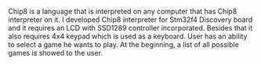 Chip8 is a language that is interpreted on any computer that has Chip8 interpreter
on it. I developed Chip8 interpreter for Stm32f4 Discovery board and it requires an LCD with
SSD1289 controller incorporated. Besides that it also requires 4x4 keypad which is used as a keyboard.
User has an ability to select a game he wants to play. At the beginning, a list of all possible games
is showed to the user.
